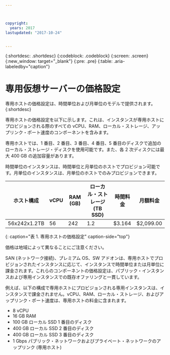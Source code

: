 ```yaml
---



copyright:
  years: 2017
lastupdated: "2017-10-24"


---
```


{:shortdesc: .shortdesc}
{:codeblock: .codeblock}
{:screen: .screen}
{:new_window: target="_blank"}
{:pre: .pre}
{:table: .aria-labeledby="caption"}

# 専用仮想サーバーの価格設定
専用ホストの価格設定は、時間単位および月単位のモデルで提供されます。
{:shortdesc}

専用ホストの価格設定を以下に示します。これは、インスタンスが専用ホストにプロビジョンされる際のすべての vCPU、RAM、ローカル・ストレージ、アップリンク・ポート速度のコンポーネントを含みます。 

専用ホストでは、1 番目、2 番目、3 番目、4 番目、5 番目のディスクで追加のローカル・ストレージ・ディスクを使用可能です。また、各 2 次ディスクには最大 400 GB の追加容量があります。

時間単位のインスタンスは、時間単位と月単位のホストでプロビジョン可能です。月単位のインスタンスは、月単位のホストでのみプロビジョンできます。

| ホスト構成         | vCPU	| RAM (GB) | ローカル・ストレージ (TB SSD) |	時間料金     | 月額料金    | 
| ------------------ | ---- | -------- | ---------------------- | ------------ | ------------- |
| 56x242x1.2TB	     |  56 	|   242    |        	1.2	          |     $3.164   | 	$2,099.00    |
{: caption="表 1. 専用ホストの価格設定" caption-side="top"}

価格は地域によって異なることにご注意ください。

SAN (ネットワーク接続)、プレミアム OS、SW アドオンは、専用ホストでプロビジョンされたインスタンスに応じて、インスタンスで時間単位または月単位に課金されます。これらのコンポーネントの価格設定は、パブリック・インスタンスおよび専用インスタンスでの既存オファリングと一貫しています。 

例えば、以下の構成で専用ホストにプロビジョンされる専用インスタンスは、インスタンスで課金されません。vCPU、RAM、ローカル・ストレージ、およびアップリンク・ポート速度は、専用ホストの料金に含まれます。 

* 8 vCPU
* 16 GB RAM
* 100 GB ローカル SSD 1 番目のディスク
* 400 GB ローカル SSD 2 番目のディスク
* 400 GB ローカル SSD 3 番目のディスク
* 1 Gbps パブリック・ネットワークおよびプライベート・ネットワークのアップリンク (専用ホスト) 


